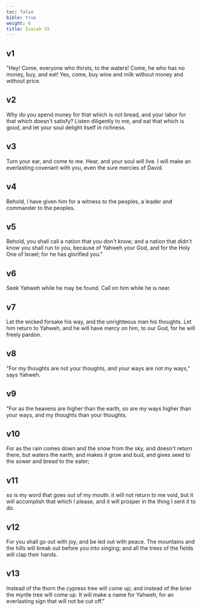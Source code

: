 ```yaml
---
toc: false
bible: true
weight: 6
title: Isaiah 55
---
```




## v1 
"Hey! Come, everyone who thirsts, to the waters! Come, he who has no money, buy, and eat! Yes, come, buy wine and milk without money and without price. 

## v2 
Why do you spend money for that which is not bread, and your labor for that which doesn't satisfy? Listen diligently to me, and eat that which is good, and let your soul delight itself in richness. 

## v3 
Turn your ear, and come to me. Hear, and your soul will live. I will make an everlasting covenant with you, even the sure mercies of David. 

## v4 
Behold, I have given him for a witness to the peoples, a leader and commander to the peoples. 

## v5 
Behold, you shall call a nation that you don't know; and a nation that didn't know you shall run to you, because of Yahweh your God, and for the Holy One of Israel; for he has glorified you." 

## v6 
Seek Yahweh while he may be found. Call on him while he is near. 

## v7 
Let the wicked forsake his way, and the unrighteous man his thoughts. Let him return to Yahweh, and he will have mercy on him, to our God, for he will freely pardon. 

## v8 
"For my thoughts are not your thoughts, and your ways are not my ways," says Yahweh. 

## v9 
"For as the heavens are higher than the earth, so are my ways higher than your ways, and my thoughts than your thoughts. 

## v10 
For as the rain comes down and the snow from the sky, and doesn't return there, but waters the earth, and makes it grow and bud, and gives seed to the sower and bread to the eater; 

## v11 
so is my word that goes out of my mouth: it will not return to me void, but it will accomplish that which I please, and it will prosper in the thing I sent it to do. 

## v12 
For you shall go out with joy, and be led out with peace. The mountains and the hills will break out before you into singing; and all the trees of the fields will clap their hands. 

## v13 
Instead of the thorn the cypress tree will come up; and instead of the brier the myrtle tree will come up. It will make a name for Yahweh, for an everlasting sign that will not be cut off."
